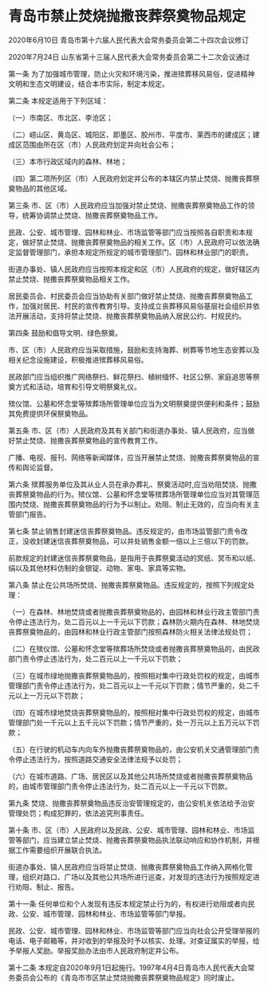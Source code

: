 # 青岛市禁止焚烧抛撒丧葬祭奠物品规定

2020年6月10日 青岛市第十六届人民代表大会常务委员会第二十四次会议修订

2020年7月24日 山东省第十三届人民代表大会常务委员会第二十二次会议通过

<!-- INFO END -->

第一条 为了加强城市管理，防止火灾和环境污染，推进殡葬移风易俗，促进精神文明和生态文明建设，结合本市实际，制定本规定。

第二条 本规定适用于下列区域：

（一）市南区、市北区、李沧区；

（二）崂山区、黄岛区、城阳区、即墨区、胶州市、平度市、莱西市的建成区；建成区范围由所在区（市）人民政府划定并向社会公布；

（三）本市行政区域内的森林、林地；

（四）第二项所列区（市）人民政府划定并公布的本辖区内禁止焚烧、抛撒丧葬祭奠物品的其他区域。

第三条 市、区（市）人民政府应当加强对禁止焚烧、抛撒丧葬祭奠物品工作的领导，统筹协调禁止焚烧、抛撒丧葬祭奠物品工作。

民政、公安、城市管理、园林和林业、市场监管等部门应当按照各自职责和本规定，做好禁止焚烧、抛撒丧葬祭奠物品的相关工作。区（市）人民政府可以依法确定监督管理部门，承担本规定所规定的城市管理部门、园林和林业部门的职责。

街道办事处、镇人民政府应当按照本规定和区（市）人民政府的规定，做好辖区内禁止焚烧、抛撒丧葬祭奠物品相关工作。

居民委员会、村民委员会应当协助有关部门做好禁止焚烧、抛撒丧葬祭奠物品工作，加强对居民、村民的宣传教育引导。支持成立丧葬移风易俗基层社会组织并依法开展活动，支持将禁止焚烧、抛撒丧葬祭奠物品纳入居民公约、村规民约。

第四条 鼓励和倡导文明、绿色祭奠。

市、区（市）人民政府应当采取措施，鼓励和支持海葬、树葬等节地生态安葬以及相关纪念设施建设，积极推进殡葬移风易俗。

民政部门应当组织推广网络祭扫、鲜花祭扫、植树缅怀、社区公祭、家庭追思等祭奠方式和活动，培育和引导文明祭奠礼仪。

殡仪馆、公墓和怀念堂等殡葬场所管理单位应当为文明祭奠提供便利和条件；鼓励其免费提供环保祭奠物品。

第五条 市、区（市）人民政府及其有关部门和街道办事处、镇人民政府，应当做好禁止焚烧、抛撒丧葬祭奠物品的宣传教育工作。

广播、电视、报刊、网络等新闻媒体，应当开展禁止焚烧、抛撒丧葬祭奠物品的宣传和舆论监督。

第六条 殡葬服务单位及其从业人员在承办葬礼、祭奠活动时,应当劝阻焚烧、抛撒丧葬祭奠物品的行为。殡仪馆、公墓和怀念堂等殡葬场所管理单位应当对其管理范围内焚烧、抛撒丧葬祭奠物品的行为予以制止。劝阻、制止无效的，应当向有关主管部门报告。

第七条 禁止销售封建迷信丧葬祭奠物品。违反规定的，由市场监管部门责令改正，没收封建迷信丧葬祭奠物品，可以并处销售金额一倍以上三倍以下的罚款。

前款规定的封建迷信丧葬祭奠物品，是指用于丧葬祭奠活动的冥纸、冥币和以纸、绢以及其他材料仿制的金银锭、动物、家电、家具等实物。

第八条 禁止在公共场所焚烧、抛撒丧葬祭奠物品。违反规定的，按照下列规定处理：

（一）在森林、林地焚烧或者抛撒丧葬祭奠物品的，由园林和林业行政主管部门责令停止违法行为，处二百元以上一千元以下罚款；森林防火期内在森林、林地焚烧丧葬祭奠物品的，由园林和林业行政主管部门按照森林防火相关法律法规处罚；

（二）在殡仪馆、公墓和怀念堂等殡葬场所焚烧或者抛撒丧葬祭奠物品的，由民政部门责令停止违法行为，处二百元以上一千元以下罚款；

（三）在城市绿地抛撒丧葬祭奠物品的，按照相对集中行政处罚权的规定，由城市管理部门责令停止违法行为，处二百元以上一千元以下罚款；情节严重的，处二千元以上一万元以下罚款；

（四）在城市绿地焚烧丧葬祭奠物品的，按照相对集中行政处罚权的规定，由城市管理部门处一千元以上五千元以下罚款；情节严重的，处一万元以上五万元以下罚款；

（五）在行驶的机动车内向车外抛撒丧葬祭奠物品的，由公安机关交通管理部门责令停止违法行为，按照道路交通安全法律法规予以处罚；

（六）在城市道路、广场、居民区以及其他公共场所焚烧或者抛撒丧葬祭奠物品的，由城市管理部门责令停止违法行为，处二百元以上一千元以下罚款。

第九条 焚烧、抛撒丧葬祭奠物品违反治安管理规定的，由公安机关依法给予治安管理处罚；构成犯罪的，依法追究刑事责任。

第十条 市、区（市）人民政府以及民政、公安、城市管理、园林和林业、市场监管等部门，应当建立禁止焚烧、抛撒丧葬祭奠物品执法联动响应和协作机制，并根据工作需要组织开展联合执法。

街道办事处、镇人民政府应当将禁止焚烧、抛撒丧葬祭奠物品工作纳入网格化管理，组织对路口、广场以及其他公共场所进行巡查，对发现的违法行为按照规定进行劝阻、制止、报告。

第十一条 任何单位和个人发现有违反本规定禁止行为的，有权进行劝阻或者向民政、公安、城市管理、园林和林业、市场监管等部门举报。

民政、公安、城市管理、园林和林业、市场监管等部门应当向社会公开受理举报的电话、电子邮箱等，并对收到的举报及时予以核实、处理。对查证属实的举报，给予举报人奖励。举报奖励办法由市人民政府制定并公布。

第十二条 本规定自2020年9月1日起施行。1997年4月4日青岛市人民代表大会常务委员会公布的《青岛市市区禁止焚烧抛撒丧葬祭奠物品规定》同时废止。

